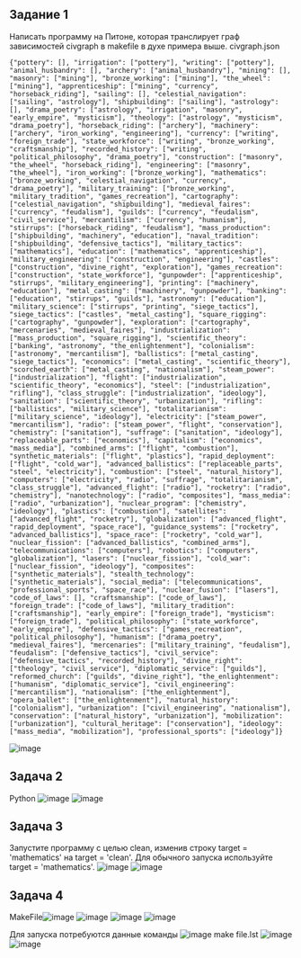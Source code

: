 ## Задание 1
Написать программу на Питоне, которая транслирует граф зависимостей civgraph в makefile в духе примера выше.
civgraph.json
```
{"pottery": [], "irrigation": ["pottery"], "writing": ["pottery"], "animal_husbandry": [], "archery": ["animal_husbandry"], "mining": [], "masonry": ["mining"], "bronze_working": ["mining"], "the_wheel": ["mining"], "apprenticeship": ["mining", "currency", "horseback_riding"], "sailing": [], "celestial_navigation": ["sailing", "astrology"], "shipbuilding": ["sailing"], "astrology": [], "drama_poetry": ["astrology", "irrigation", "masonry", "early_empire", "mysticism"], "theology": ["astrology", "mysticism", "drama_poetry"], "horseback_riding": ["archery"], "machinery": ["archery", "iron_working", "engineering"], "currency": ["writing", "foreign_trade"], "state_workforce": ["writing", "bronze_working", "craftsmanship"], "recorded_history": ["writing", "political_philosophy", "drama_poetry"], "construction": ["masonry", "the_wheel", "horseback_riding"], "engineering": ["masonry", "the_wheel"], "iron_working": ["bronze_working"], "mathematics": ["bronze_working", "celestial_navigation", "currency", "drama_poetry"], "military_training": ["bronze_working", "military_tradition", "games_recreation"], "cartography": ["celestial_navigation", "shipbuilding"], "medieval_faires": ["currency", "feudalism"], "guilds": ["currency", "feudalism", "civil_service"], "mercantilism": ["currency", "humanism"], "stirrups": ["horseback_riding", "feudalism"], "mass_production": ["shipbuilding", "machinery", "education"], "naval_tradition": ["shipbuilding", "defensive_tactics"], "military_tactics": ["mathematics"], "education": ["mathematics", "apprenticeship"], "military_engineering": ["construction", "engineering"], "castles": ["construction", "divine_right", "exploration"], "games_recreation": ["construction", "state_workforce"], "gunpowder": ["apprenticeship", "stirrups", "military_engineering"], "printing": ["machinery", "education"], "metal_casting": ["machinery", "gunpowder"], "banking": ["education", "stirrups", "guilds"], "astronomy": ["education"], "military_science": ["stirrups", "printing", "siege_tactics"], "siege_tactics": ["castles", "metal_casting"], "square_rigging": ["cartography", "gunpowder"], "exploration": ["cartography", "mercenaries", "medieval_faires"], "industrialization": ["mass_production", "square_rigging"], "scientific_theory": ["banking", "astronomy", "the_enlightenment"], "colonialism": ["astronomy", "mercantilism"], "ballistics": ["metal_casting", "siege_tactics"], "economics": ["metal_casting", "scientific_theory"], "scorched_earth": ["metal_casting", "nationalism"], "steam_power": ["industrialization"], "flight": ["industrialization", "scientific_theory", "economics"], "steel": ["industrialization", "rifling"], "class_struggle": ["industrialization", "ideology"], "sanitation": ["scientific_theory", "urbanization"], "rifling": ["ballistics", "military_science"], "totalitarianism": ["military_science", "ideology"], "electricity": ["steam_power", "mercantilism"], "radio": ["steam_power", "flight", "conservation"], "chemistry": ["sanitation"], "suffrage": ["sanitation", "ideology"], "replaceable_parts": ["economics"], "capitalism": ["economics", "mass_media"], "combined_arms": ["flight", "combustion"], "synthetic_materials": ["flight", "plastics"], "rapid_deployment": ["flight", "cold_war"], "advanced_ballistics": ["replaceable_parts", "steel", "electricity"], "combustion": ["steel", "natural_history"], "computers": ["electricity", "radio", "suffrage", "totalitarianism", "class_struggle"], "advanced_flight": ["radio"], "rocketry": ["radio", "chemistry"], "nanotechnology": ["radio", "composites"], "mass_media": ["radio", "urbanization"], "nuclear_program": ["chemistry", "ideology"], "plastics": ["combustion"], "satellites": ["advanced_flight", "rocketry"], "globalization": ["advanced_flight", "rapid_deployment", "space_race"], "guidance_systems": ["rocketry", "advanced_ballistics"], "space_race": ["rocketry", "cold_war"], "nuclear_fission": ["advanced_ballistics", "combined_arms"], "telecommunications": ["computers"], "robotics": ["computers", "globalization"], "lasers": ["nuclear_fission"], "cold_war": ["nuclear_fission", "ideology"], "composites": ["synthetic_materials"], "stealth_technology": ["synthetic_materials"], "social_media": ["telecommunications", "professional_sports", "space_race"], "nuclear_fusion": ["lasers"], "code_of_laws": [], "craftsmanship": ["code_of_laws"], "foreign_trade": ["code_of_laws"], "military_tradition": ["craftsmanship"], "early_empire": ["foreign_trade"], "mysticism": ["foreign_trade"], "political_philosophy": ["state_workforce", "early_empire"], "defensive_tactics": ["games_recreation", "political_philosophy"], "humanism": ["drama_poetry", "medieval_faires"], "mercenaries": ["military_training", "feudalism"], "feudalism": ["defensive_tactics"], "civil_service": ["defensive_tactics", "recorded_history"], "divine_right": ["theology", "civil_service"], "diplomatic_service": ["guilds"], "reformed_church": ["guilds", "divine_right"], "the_enlightenment": ["humanism", "diplomatic_service"], "civil_engineering": ["mercantilism"], "nationalism": ["the_enlightenment"], "opera_ballet": ["the_enlightenment"], "natural_history": ["colonialism"], "urbanization": ["civil_engineering", "nationalism"], "conservation": ["natural_history", "urbanization"], "mobilization": ["urbanization"], "cultural_heritage": ["conservation"], "ideology": ["mass_media", "mobilization"], "professional_sports": ["ideology"]}
```
![image](https://github.com/user-attachments/assets/cb5152ff-7d49-4b22-a804-64c935a17f30)

## Задача 2
Python
![image](https://github.com/user-attachments/assets/aee3bdad-a1cb-41c8-bb47-f9c80fa39c55)
![image](https://github.com/user-attachments/assets/31ae74ea-2d2c-434c-8fe8-c890eb5e93e9)

## Задача 3
Запустите программу с целью clean, изменив строку target = 'mathematics' на target = 'clean'.
Для обычного запуска используйте target = 'mathematics'.
![image](https://github.com/user-attachments/assets/6f13a2de-12bb-47a5-add2-9aa1a92051a4)
![image](https://github.com/user-attachments/assets/1d550d4a-8082-4a60-a449-76e881cce85b)

## Задача 4

MakeFile![image](https://github.com/user-attachments/assets/beb9b3c1-4c55-4b1a-a2fd-32c97c51eb23)
![image](https://github.com/user-attachments/assets/32977529-2a1c-4184-a23c-78fb6fa0a8a2)
![image](https://github.com/user-attachments/assets/3d2160b4-bba5-4f43-8e12-f62055e63168)
![image](https://github.com/user-attachments/assets/26a179d3-f009-4fa0-90f7-4ae0f08a30b5)

Для запуска потребуются данные команды
![image](https://github.com/user-attachments/assets/813be595-6300-4b8b-a318-35f550ad8af1)
make file.lst
![image](https://github.com/user-attachments/assets/c4def4e5-291f-48ba-bf52-6edf98f14867)
![image](https://github.com/user-attachments/assets/4dc24c8f-6293-47c0-bf19-df1f9459844f)
